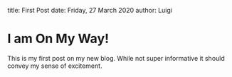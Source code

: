title: First Post
date: Friday, 27 March 2020
author: Luigi

# I am On My Way!

This is my first post on my new blog. While not super informative it
should convey my sense of excitement.
